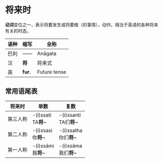 # 将来时

**动词**变位之一，表示将要发生或将要做（的事情），动作。相当于英语的各种将来有关的时态。

|语种|缩写|全称|
|-|-|-|
|巴利|——|Anāgata|
|汉|**将**|将来式|
|英|**fur.**|Future tense|

## 常用语尾表

|将来时|单数|复数|
| -- | -- | -- |
|第三人称|-(i)ssati<br>TA**将**~|-(i)ssanti<br>TA们**将**~|
|第二人称|-(i)ssasi<br>你**将**~|-(i)ssatha<br>你们**将**~|
|第一人称|-(i)ssāmi<br>我**将**~|-(i)ssāma<br>我们**将**~|
